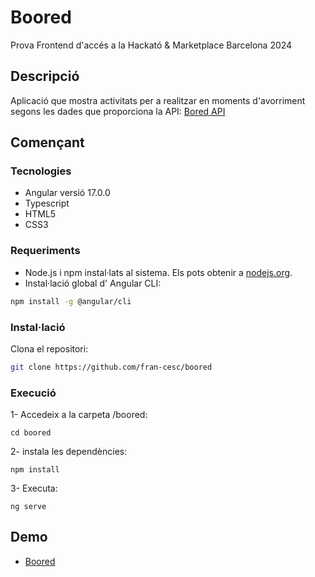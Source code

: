 # Boored

Prova Frontend d'accés a la Hackató & Marketplace Barcelona 2024

## Descripció

Aplicació que mostra activitats per a realitzar en moments d'avorriment segons les dades que proporciona la API: [Bored API](https://bored-api.appbrewery.com/) 

## Començant

### Tecnologies

- Angular versió 17.0.0
- Typescript
- HTML5
- CSS3

### Requeriments

- Node.js i npm instal·lats al sistema. Els pots obtenir a [nodejs.org](https://nodejs.org/).
- Instal·lació global d' Angular CLI:

```bash
npm install -g @angular/cli
```

### Instal·lació


Clona el repositori:

```bash
git clone https://github.com/fran-cesc/boored
```

### Execució

1- Accedeix a la carpeta /boored:
```
cd boored
```

2- instala les dependències:
```
npm install
```
3- Executa:
```
ng serve
```


## Demo


* [Boored](https://boored-hackato.vercel.app/)
